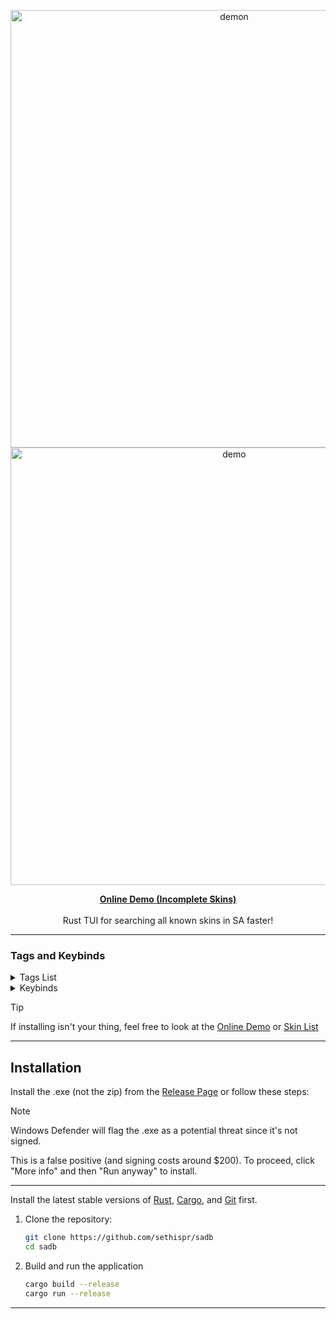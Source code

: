 <p align="center">
  <img src="https://github.com/user-attachments/assets/897bce68-da19-4a79-980a-220fdfa9a5e7" alt="demon" width="700">
  <img src="https://github.com/user-attachments/assets/4d6d2147-6013-4fd7-9c6a-99f8f5074e3a" alt="demo" width="700">
</p>

<p align="center">
  <a href="https://sethispr.github.io/sadb/"><strong>Online Demo (Incomplete Skins)</strong></a>
  <br><br>
  Rust TUI for searching all known skins in SA faster!
</p>

---

### Tags and Keybinds

<details>
<summary>Tags List</summary>

| Tag              | Description                         | Tag              | Description                         |
|-----------------|-------------------------------------|-----------------|-------------------------------------|
| <kbd>Event</kbd>       | Event skins                         | <kbd>Bundle</kbd>      | Bundle skins                        |
| <kbd>Code</kbd>        | Code-redeemed skins                 | <kbd>Launch</kbd>      | Skins obtained from game launch     |
| <kbd>Case</kbd>        | Case skins                          | <kbd>Red</kbd>         | Red skin rarity                     |
| <kbd>Pink</kbd>        | Pink skin rarity                    | <kbd>Teal</kbd>        | Teal skin rarity                    |
| <kbd>2022</kbd>       | 2022 skins                          | <kbd>2023</kbd>       | 2023 skins                          |
| <kbd>2024</kbd>       | 2024 skins                          | <kbd>2025</kbd>       | 2025 skins                          |
| <kbd>Valentine</kbd>  | Valentine case skins                | <kbd>Birthday</kbd>   | Birthday case skins                 |
| <kbd>Easter</kbd>     | Easter case skins                   | <kbd>Summer</kbd>     | Summer case skins                   |
| <kbd>Halloween</kbd>  | Halloween case skins                | <kbd>Christmas</kbd>  | Christmas case skins                |
| <kbd>Exquisite</kbd>  | Exquisite case skins                | <kbd>Animal</kbd>     | Skins from the Animal case          |
| <kbd>Camouflage</kbd> | Skins from the Camouflage case      | <kbd>Future</kbd>     | Skins from the Future case          |
| <kbd>Material</kbd>   | Skins from the Material case        | <kbd>Nature</kbd>     | Skins from the Nature case          |
| <kbd>Pattern</kbd>    | Skins from the Pattern case         | <kbd>Refined</kbd>    | Skins from the Refined case         |

</details>

<details>
<summary>Keybinds</summary>

| Bind                | Description                      | Bind                | Description                      |
|---------------------|--------------------------------|---------------------|--------------------------------|
| <kbd>ctrl+h</kbd>  | Show help                      | <kbd>▲</kbd> <kbd>▼</kbd>  | Navigate results              |
| <kbd>►</kbd>       | Accept suggestion              | <kbd>tab</kbd>      | Cycle suggestions              |
| <kbd>home</kbd>    | Go to first                    | <kbd>end</kbd>      | Go to last                     |
| <kbd>ctrl+l</kbd>  | Clear search input             | <kbd>esc</kbd>      | Close TUI/Help                 |
| <kbd>ctrl+y</kbd>  | Redo                           | <kbd>ctrl+z</kbd>   | Undo                            |

</details>


> [!TIP]
> If installing isn't your thing, feel free to look at the [Online Demo](https://sethispr.github.io/sadb) or [Skin List](https://github.com/Sethispr/sadb/blob/main/skins.md)

---

## Installation

Install the .exe (not the zip) from the [Release Page](https://github.com/Sethispr/sadb/releases/tag/v0.12a) or follow these steps:

> [!NOTE]
> Windows Defender will flag the .exe as a potential threat since it's not signed. 
> 
> This is a false positive (and signing costs around $200). To proceed, click "More info" and then "Run anyway" to install.

---

Install the latest stable versions of [Rust](https://www.rust-lang.org/), [Cargo](https://doc.rust-lang.org/cargo/), and [Git](https://git-scm.com/) first.

1. Clone the repository:
   ```bash
   git clone https://github.com/sethispr/sadb
   cd sadb
   ```

2. Build and run the application
   ```bash
   cargo build --release
   cargo run --release
   ```

---
